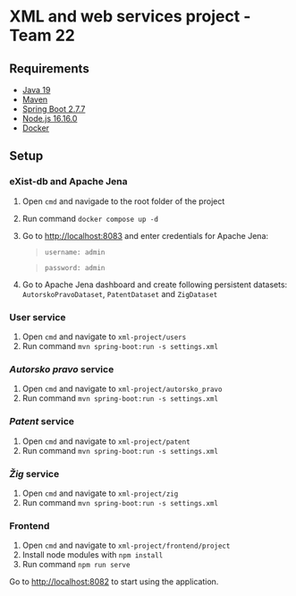 # XML and web services project - Team 22

## Requirements
* [Java 19](https://www.oracle.com/java/technologies/downloads/#java19)
* [Maven](https://maven.apache.org/download.cgi)
* [Spring Boot 2.7.7](https://spring.io/projects/spring-boot)
* [Node.js 16.16.0](https://nodejs.org/en/)
* [Docker](https://www.docker.com/)

## Setup

### eXist-db and Apache Jena
1. Open `cmd` and navigade to the root folder of the project
2. Run command `docker compose up -d`
3. Go to <http://localhost:8083> and enter credentials for Apache Jena:
    > `username: admin`
    
    > `password: admin`
4. Go to Apache Jena dashboard and create following persistent datasets:
    `AutorskoPravoDataset`, `PatentDataset` and `ZigDataset`
    
### User service
1. Open `cmd` and navigate to `xml-project/users`
2. Run command `mvn spring-boot:run -s settings.xml`

### *Autorsko pravo* service
1. Open `cmd` and navigate to `xml-project/autorsko_pravo`
2. Run command `mvn spring-boot:run -s settings.xml`

### *Patent* service

1. Open `cmd` and navigate to `xml-project/patent`
2. Run command `mvn spring-boot:run -s settings.xml`

### *Žig* service

1. Open `cmd` and navigate to `xml-project/zig`
2. Run command `mvn spring-boot:run -s settings.xml`

### Frontend
1. Open `cmd` and navigate to `xml-project/frontend/project`
2. Install node modules with `npm install`
3. Run command `npm run serve`


Go to <http://localhost:8082> to start using the application.
